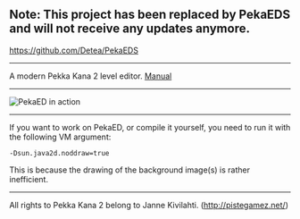 ## Note: This project has been replaced by PekaEDS and will not receive any updates anymore. ##
https://github.com/Detea/PekaEDS

---

A modern Pekka Kana 2 level editor.
[Manual](https://detea.github.io/pekaed/)

---

![PekaED in action](https://detea.github.io/pekaed/editorBig.png)

---

If you want to work on PekaED, or compile it yourself, you need to run it with the following VM argument:

	-Dsun.java2d.noddraw=true
	
This is because the drawing of the background image(s) is rather inefficient.

---


All rights to Pekka Kana 2 belong to Janne Kivilahti. 
(http://pistegamez.net/)
